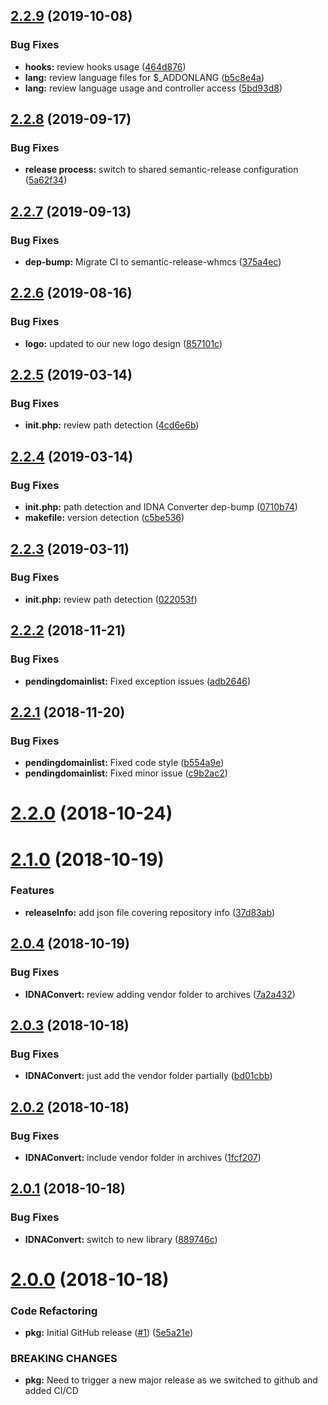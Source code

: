 ## [2.2.9](https://github.com/hexonet/whmcs-ispapi-backorder/compare/v2.2.8...v2.2.9) (2019-10-08)


### Bug Fixes

* **hooks:** review hooks usage ([464d876](https://github.com/hexonet/whmcs-ispapi-backorder/commit/464d876))
* **lang:** review language files for $_ADDONLANG ([b5c8e4a](https://github.com/hexonet/whmcs-ispapi-backorder/commit/b5c8e4a))
* **lang:** review language usage and controller access ([5bd93d8](https://github.com/hexonet/whmcs-ispapi-backorder/commit/5bd93d8))

## [2.2.8](https://github.com/hexonet/whmcs-ispapi-backorder/compare/v2.2.7...v2.2.8) (2019-09-17)


### Bug Fixes

* **release process:** switch to shared semantic-release configuration ([5a62f34](https://github.com/hexonet/whmcs-ispapi-backorder/commit/5a62f34))

## [2.2.7](https://github.com/hexonet/whmcs-ispapi-backorder/compare/v2.2.6...v2.2.7) (2019-09-13)


### Bug Fixes

* **dep-bump:** Migrate CI to semantic-release-whmcs ([375a4ec](https://github.com/hexonet/whmcs-ispapi-backorder/commit/375a4ec))

## [2.2.6](https://github.com/hexonet/whmcs-ispapi-backorder/compare/v2.2.5...v2.2.6) (2019-08-16)


### Bug Fixes

* **logo:** updated to our new logo design ([857101c](https://github.com/hexonet/whmcs-ispapi-backorder/commit/857101c))

## [2.2.5](https://github.com/hexonet/whmcs-ispapi-backorder/compare/v2.2.4...v2.2.5) (2019-03-14)


### Bug Fixes

* **init.php:** review path detection ([4cd6e6b](https://github.com/hexonet/whmcs-ispapi-backorder/commit/4cd6e6b))

## [2.2.4](https://github.com/hexonet/whmcs-ispapi-backorder/compare/v2.2.3...v2.2.4) (2019-03-14)


### Bug Fixes

* **init.php:** path detection and IDNA Converter dep-bump ([0710b74](https://github.com/hexonet/whmcs-ispapi-backorder/commit/0710b74))
* **makefile:** version detection ([c5be536](https://github.com/hexonet/whmcs-ispapi-backorder/commit/c5be536))

## [2.2.3](https://github.com/hexonet/whmcs-ispapi-backorder/compare/v2.2.2...v2.2.3) (2019-03-11)


### Bug Fixes

* **init.php:** review path detection ([022053f](https://github.com/hexonet/whmcs-ispapi-backorder/commit/022053f))

## [2.2.2](https://github.com/hexonet/whmcs-ispapi-backorder/compare/v2.2.1...v2.2.2) (2018-11-21)


### Bug Fixes

* **pendingdomainlist:** Fixed exception issues ([adb2646](https://github.com/hexonet/whmcs-ispapi-backorder/commit/adb2646))

## [2.2.1](https://github.com/hexonet/whmcs-ispapi-backorder/compare/v2.2.0...v2.2.1) (2018-11-20)


### Bug Fixes

* **pendingdomainlist:** Fixed code style ([b554a9e](https://github.com/hexonet/whmcs-ispapi-backorder/commit/b554a9e))
* **pendingdomainlist:** Fixed minor issue ([c9b2ac2](https://github.com/hexonet/whmcs-ispapi-backorder/commit/c9b2ac2))

# [2.2.0](https://github.com/hexonet/whmcs-ispapi-backorder/compare/v2.1.0...v2.2.0) (2018-10-24)

# [2.1.0](https://github.com/hexonet/whmcs-ispapi-backorder/compare/v2.0.4...v2.1.0) (2018-10-19)


### Features

* **releaseInfo:** add json file covering repository info ([37d83ab](https://github.com/hexonet/whmcs-ispapi-backorder/commit/37d83ab))

## [2.0.4](https://github.com/hexonet/whmcs-ispapi-backorder/compare/v2.0.3...v2.0.4) (2018-10-19)


### Bug Fixes

* **IDNAConvert:** review adding vendor folder to archives ([7a2a432](https://github.com/hexonet/whmcs-ispapi-backorder/commit/7a2a432))

## [2.0.3](https://github.com/hexonet/whmcs-ispapi-backorder/compare/v2.0.2...v2.0.3) (2018-10-18)


### Bug Fixes

* **IDNAConvert:** just add the vendor folder partially ([bd01cbb](https://github.com/hexonet/whmcs-ispapi-backorder/commit/bd01cbb))

## [2.0.2](https://github.com/hexonet/whmcs-ispapi-backorder/compare/v2.0.1...v2.0.2) (2018-10-18)


### Bug Fixes

* **IDNAConvert:** include vendor folder in archives ([1fcf207](https://github.com/hexonet/whmcs-ispapi-backorder/commit/1fcf207))

## [2.0.1](https://github.com/hexonet/whmcs-ispapi-backorder/compare/v2.0.0...v2.0.1) (2018-10-18)


### Bug Fixes

* **IDNAConvert:** switch to new library ([889746c](https://github.com/hexonet/whmcs-ispapi-backorder/commit/889746c))

# [2.0.0](https://github.com/hexonet/whmcs-ispapi-backorder/compare/v1.1.3...v2.0.0) (2018-10-18)


### Code Refactoring

* **pkg:** Initial GitHub release ([#1](https://github.com/hexonet/whmcs-ispapi-backorder/issues/1)) ([5e5a21e](https://github.com/hexonet/whmcs-ispapi-backorder/commit/5e5a21e))


### BREAKING CHANGES

* **pkg:** Need to trigger a new major release as we switched to github and added CI/CD
